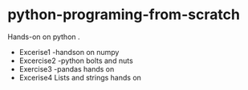 # python-programing-from-scratch
Hands-on on python .
* Excerise1 -handson on numpy
* Excercise2 -python bolts and nuts
* Exercise3 -pandas hands on 
* Excerise4  Lists and strings hands on


